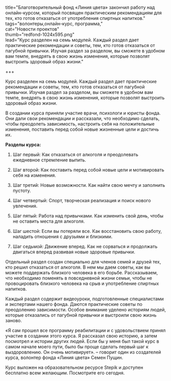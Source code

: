 title="Благотворительный фонд «Линия цвета» закончил работу над онлайн-курсом, который посвящен практическим рекомендациям для тех, кто готов отказаться от употребления спиртных напитков."  
tags="волонтеры,онлайн-курс, программа,"  
cat="Новости проектов"  
thumb="redfond-1024x595.png"  
lead="Курс разделен на семь модулей. Каждый раздел дает практические рекомендации и советы, тем, кто готов отказаться от пагубной привычки. Изучая раздел за разделом, вы сможете в удобном вам темпе, внедрять в свою жизнь изменения, которые позволят выстроить здоровый образ жизни."  

+++

Курс разделен на семь модулей. Каждый раздел дает практические рекомендации и советы, тем, кто готов отказаться от пагубной привычки. Изучая раздел за разделом, вы сможете в удобном вам темпе, внедрять в свою жизнь изменения, которые позволят выстроить здоровый образ жизни.  

В создании курса приняли участие врачи, психологи и юристы фонда. Они дали свои рекомендации и рассказали, что необходимо сделать, чтобы преодолеть зависимость, настроить себя на положительные изменения, поставить перед собой новые жизненные цели и достичь их.  

**Разделы курса:**

1. Шаг первый: Как отказаться от алкоголя и преодолевать ежедневное стремление выпить.

2. Шаг второй: Как поставить перед собой новые цели и мотивировать себя на изменения.

3. Шаг третий: Новые возможности. Как найти свою мечту и заполнить пустоту.

4. Шаг четвертый: Спорт, творческая реализация и поиск нового увлечения.

5. Шаг пятый: Работа над привычками. Как изменить свой день, чтобы не оставить места для алкоголя.

6. Шаг шестой: Если вы потеряли все. Как восстановить свою работу, наладить отношения с друзьями и близкими.

7. Шаг седьмой: Движение вперед. Как не сорваться и продолжать двигаться вперед развивая новые здоровые привычки.

Отдельный раздел создан специально для членов семей и друзей тех, кто решил отказаться от алкоголя. В нем мы даем советы, как вы можете поддержать близкого человека в его борьбе. Рассказываем, что необходимо поменять в повседневной жизни семьи, чтобы не провоцировать близкого человека на срыв и употребление спиртных напитков.

Каждый раздел содержит видеоуроки, подготовленные специалистами и экспертами нашего фонда. Даются практические советы по преодолению зависимости. Особое внимание уделено историям людей, которые отказались от пагубной привычки и выстроили свою жизнь заново.

«Я сам прошел все программу реабилитации и с удовольствием принял участие в создании этого курса. Я рассказал свою историю, а затем посмотрел и истории других людей. Если бы у меня был такой курс в самом начале моего пути, было бы проще сделать первый шаг к выздоровлению. Он очень мотивирует». – говорит один из создателей курса, волонтер фонда «Линия цвета» Семен Пущин.

Курс выложен на образовательном ресурсе Stepik и доступен бесплатно всем желающим. Посмотрите его сегодня.
